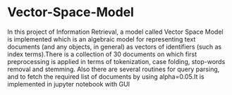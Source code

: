 # Vector-Space-Model
In this project of Information Retrieval, a model called Vector Space Model is implemented which is an algebraic model for representing text documents (and any objects, in general) as vectors of identifiers (such as index terms).There is a collection of 30 documents on which first preprocessing is applied in terms of tokenization, case folding, stop-words removal and stemming. Also there are several routines for query parsing, and to fetch the required list of documents by using alpha=0.05.It is implemented in jupyter notebook with GUI 
